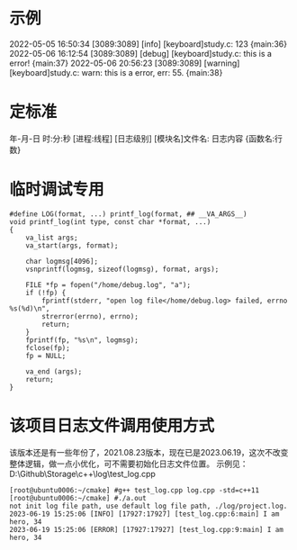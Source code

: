 # 示例
2022-05-05 16:50:34 [3089:3089] [info] [keyboard]study.c: 123 {main:36}
2022-05-06 16:12:54 [3089:3089] [debug] [keyboard]study.c: this is a error! {main:37}
2022-05-06 20:56:23 [3089:3089] [warning] [keyboard]study.c: warn: this is a error, err: 55. {main:38}

# 定标准
年-月-日 时:分:秒 [进程:线程] [日志级别] [模块名]文件名: 日志内容 {函数名:行数}

# 临时调试专用
```
#define LOG(format, ...) printf_log(format, ## __VA_ARGS__)
void printf_log(int type, const char *format, ...)
{
    va_list args;
    va_start(args, format);

    char logmsg[4096];
    vsnprintf(logmsg, sizeof(logmsg), format, args);

    FILE *fp = fopen("/home/debug.log", "a");
    if (!fp) {
        fprintf(stderr, "open log file</home/debug.log> failed, errno %s(%d)\n",
        strerror(errno), errno);
        return;
    }
    fprintf(fp, "%s\n", logmsg);
    fclose(fp);
    fp = NULL;

    va_end (args);
    return;
}
```

# 该项目日志文件调用使用方式
该版本还是有一些年份了，2021.08.23版本，现在已是2023.06.19，这次不改变整体逻辑，做一点小优化，可不需要初始化日志文件位置。
示例见：D:\Github\Storage\c++\log\test_log.cpp
```
[root@ubuntu0006:~/cmake] #g++ test_log.cpp log.cpp -std=c++11
[root@ubuntu0006:~/cmake] #./a.out
not init log file path, use default log file path, ./log/project.log.
2023-06-19 15:25:06 [INFO] [17927:17927] [test_log.cpp:6:main] I am hero, 34
2023-06-19 15:25:06 [ERROR] [17927:17927] [test_log.cpp:9:main] I am hero, 34
```








